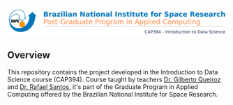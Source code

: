 <img src="./images/header.png"/>

## Overview
This repository contains the project developed in the Introduction to Data Science course (CAP394). Course taught by teachers [Dr. Gilberto Queiroz](http://www.dpi.inpe.br/~gribeiro/doku.php) and [Dr. Rafael Santos](http://www.lac.inpe.br/~rafael.santos), it's part of the Graduate Program in Applied Computing offered by the Brazilian National Institute for Space Research.
